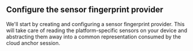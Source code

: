## Configure the sensor fingerprint provider

We'll start by creating and configuring a sensor fingerprint provider. This will take care of reading the platform-specific sensors on your device and abstracting them away into a common representation consumed by the cloud anchor session.